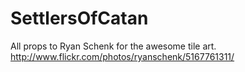 SettlersOfCatan
===============

All props to Ryan Schenk for the awesome tile art. 
    http://www.flickr.com/photos/ryanschenk/5167761311/
